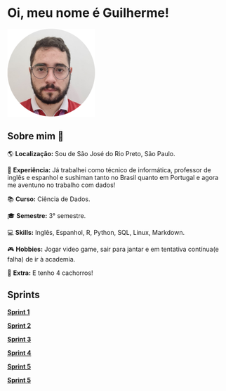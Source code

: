 # Oi, meu nome é Guilherme!

 ![foto de perfil](profile/foto_perfil.png)

## Sobre mim :newspaper:

:earth_americas: __Localização:__ Sou de São José do Rio Preto, São Paulo. 

:briefcase: __Experiência:__ Já trabalhei como técnico de informática, professor de inglês e espanhol e sushiman tanto no Brasil quanto em Portugal e agora me aventuno no trabalho com dados!

:books: __Curso:__ Ciência de Dados.

:mortar_board: __Semestre:__ 3° semestre.

:computer: __Skills:__ Inglês, Espanhol, R, Python, SQL, Linux, Markdown.

:video_game: __Hobbies:__ Jogar video game, sair para jantar e em tentativa contínua(e falha) de ir à academia.

:dog: __Extra:__ E tenho 4 cachorros!

## Sprints

__[Sprint 1](Sprint_1/)__

__[Sprint 2](Sprint_2/)__

__[Sprint 3](Sprint_3/)__

__[Sprint 4](Sprint_4/)__

__[Sprint 5](Sprint_5/)__

__[Sprint 5](Sprint_6/)__
